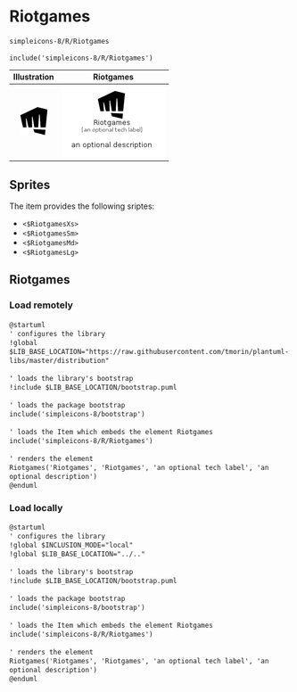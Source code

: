 # Riotgames


```text
simpleicons-8/R/Riotgames
```

```text
include('simpleicons-8/R/Riotgames')
```



| Illustration | Riotgames |
| :---: | :---: |
| ![illustration for Illustration](../../simpleicons-8/R/Riotgames.png) | ![illustration for Riotgames](../../simpleicons-8/R/Riotgames.Local.png) |



## Sprites
The item provides the following sriptes:

- `<$RiotgamesXs>`
- `<$RiotgamesSm>`
- `<$RiotgamesMd>`
- `<$RiotgamesLg>`





## Riotgames

### Load remotely
```plantuml
@startuml
' configures the library
!global $LIB_BASE_LOCATION="https://raw.githubusercontent.com/tmorin/plantuml-libs/master/distribution"

' loads the library's bootstrap
!include $LIB_BASE_LOCATION/bootstrap.puml

' loads the package bootstrap
include('simpleicons-8/bootstrap')

' loads the Item which embeds the element Riotgames
include('simpleicons-8/R/Riotgames')

' renders the element
Riotgames('Riotgames', 'Riotgames', 'an optional tech label', 'an optional description')
@enduml
```

### Load locally
```plantuml
@startuml
' configures the library
!global $INCLUSION_MODE="local"
!global $LIB_BASE_LOCATION="../.."

' loads the library's bootstrap
!include $LIB_BASE_LOCATION/bootstrap.puml

' loads the package bootstrap
include('simpleicons-8/bootstrap')

' loads the Item which embeds the element Riotgames
include('simpleicons-8/R/Riotgames')

' renders the element
Riotgames('Riotgames', 'Riotgames', 'an optional tech label', 'an optional description')
@enduml
```

